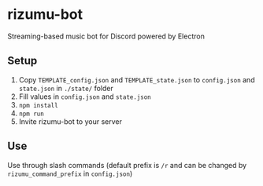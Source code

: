 # rizumu-bot
Streaming-based music bot for Discord powered by Electron

## Setup
1. Copy `TEMPLATE_config.json` and `TEMPLATE_state.json` to `config.json` and `state.json` in `./state/` folder
2. Fill values in `config.json` and `state.json`
3. `npm install`
4. `npm run`
5. Invite rizumu-bot to your server

## Use
Use through slash commands (default prefix is `/r` and can be changed by `rizumu_command_prefix` in `config.json`)